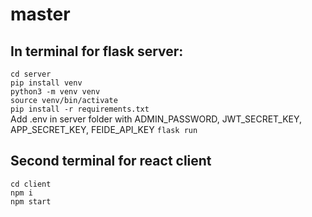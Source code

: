 # master

## In terminal for flask server: 
`cd server`  
`pip install venv`  
`python3 -m venv venv`  
`source venv/bin/activate`  
`pip install -r requirements.txt`  
Add .env in server folder with ADMIN_PASSWORD, JWT_SECRET_KEY, APP_SECRET_KEY, FEIDE_API_KEY
`flask run`

## Second terminal for react client
`cd client`  
`npm i`  
`npm start`  


